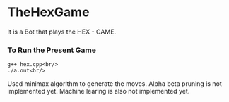 # TheHexGame
It is a Bot that plays the HEX - GAME. 

### To Run the Present Game
		
	g++ hex.cpp<br/>
	./a.out<br/>


Used minimax algorithm to generate the moves.
Alpha beta pruning is not implemented yet.
Machine learing is also not implemented yet.
